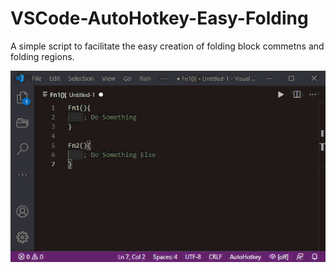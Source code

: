 # VSCode-AutoHotkey-Easy-Folding

A simple script to facilitate the easy creation of folding block commetns and folding regions.

![](EasyFolding.gif)
